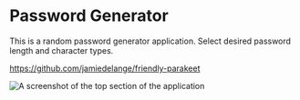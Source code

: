 # Password Generator

This is a random password generator application. Select desired password length and character types.

https://github.com/jamiedelange/friendly-parakeet

![A screenshot of the top section of the application](https://dev-to-uploads.s3.amazonaws.com/i/pudm855aqubnwbgiwss9.png)
